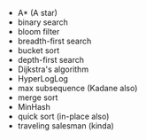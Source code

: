 - A* (A star)
- binary search
- bloom filter
- breadth-first search
- bucket sort
- depth-first search
- Dijkstra's algorithm
- HyperLogLog
- max subsequence (Kadane also)
- merge sort
- MinHash
- quick sort (in-place also)
- traveling salesman (kinda)